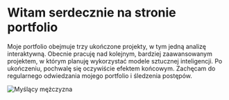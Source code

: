 # Witam serdecznie na stronie portfolio

Moje portfolio obejmuje trzy ukończone projekty, w tym jedną analizę interaktywną. Obecnie pracuję nad kolejnym, bardziej zaawansowanym projektem, w którym planuję wykorzystać modele sztucznej inteligencji. Po ukończeniu, pochwalę się oczywiście efektem końcowym. Zachęcam do regularnego odwiedzania mojego portfolio i śledzenia postępów.

![Myślący mężczyzna]("dall_e_3__myślący_mężczyzna.png")
